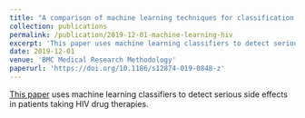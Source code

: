 ```yaml
---
title: "A comparison of machine learning techniques for classification of HIV patients with antiretroviral therapy-induced mitochondrial toxicity from those without mitochondrial toxicity"
collection: publications
permalink: /publication/2019-12-01-machine-learning-hiv
excerpt: 'This paper uses machine learning classifiers to detect serious side effects in patients taking HIV drug therapies.'
date: 2019-12-01
venue: 'BMC Medical Research Methodology'
paperurl: 'https://doi.org/10.1186/s12874-019-0848-z'
---
```

[This paper](https://doi.org/10.1186/s12874-019-0848-z) uses machine learning classifiers to detect serious side effects in patients taking HIV drug therapies.